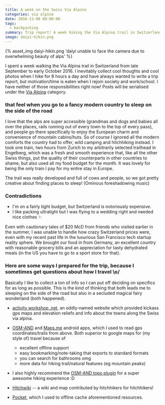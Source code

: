 ```yaml
---
title: A week on the Swiss Via Alpina
categories: via alpina
date: 2016-11-08 00:00:00
tags:
  - backpacking
summary: Trip report! A week hiking the Via Alpina trail in Switzerland
image: daiyi-hikin.png
---
```


{% asset_img daiyi-hikin.png 'daiyi unable to face the camera due to overwhelming beauty of alps' %}

I spent a week walking the Via Alpina trail in Switzerland from late September to early October 2016. I inevitably collect cool thoughts and cool photos when I hike for 8 hours a day and have always wanted to write a trip report, but motivation/time is eaten when I rejoin society and work/school. I have neither of those responsibilities right now! Posts will be serialised under the [Via Alpina](/blog/categories/via-alpina) category.

### that feel when you go to a fancy modern country to sleep on the side of the road

I love that the alps are super accessible (grandmas and dogs and babies all over the places, rails running out of every town to the top of every pass), and people go there specifically to enjoy the European charm and convenience of mountain cabins/huts. So of course I ignored all the modern comforts the country had to offer, wild camping and hitchhiking instead. I took one train, two hours from Zurich to my arbitrarily selected trailhead in Engelberg, which was a fresh and smooth experience that, like all the other Swiss things, put the quality of their counterparts in other countries to shame, but also used all my food budget for the month. It was lovely for being the only train I pay for my entire stay in Europe.

The trail was really developed and full of cows and people, so we got pretty creative about finding places to sleep! (Ominous foreshadowing music)
 <!-- more -->

### Contradictions

* I'm on a fairly tight budget, but Switzerland is notoriously expensive.
* I like packing ultralight but I was flying to a wedding right and needed nice clothes ✨

Even with cautionary tales of $20 McD from friends who visited earlier in the summer, I was unable to handle how crazy Switzerland prices were, even with my recent past life in the luxurious San Francisco tech startup reality sphere. We brought our food in from Germany, an excellent country with reasonable grocery bills and an appreciation for tasty dehydrated meals (in the US you have to go to a sport store for that).

### Here are some ways I prepared for the trip, because I sometimes get questions about how I travel \o/

Basically I like to collect a ton of info so I can put off deciding on specifics for as long as possible. This is the kind of thinking that both leads me to sleeping on the side of the road but also in a secluded magical fairy wonderland (both happened).

* [activity workshop .net](https://activityworkshop.net/hiking/alpinepassroute), an oddly-named website which provided kickass gps maps and elevation reliefs and info about the towns along the Swiss via alpina.

* [OSM-AND](http://osmand.net/) and [Maps.me](http://maps.me/en/) android apps, which I used to read gps coordinates/trails from above. Both superior to google maps for (my style of) travel because of
  - excellent offline support
  - easy bookmarking/note-taking that exports to standard formats
  - you can search for bathrooms omg
  - more data for hiking trail/natural features (eg mountain peaks)  


* I also highly recommend the [OSM-AND topo plugin](http://osmand.net/features?id=contour-lines-plugin) for a super awesome hiking experience :D

* [Hitchwiki](http://hitchwiki.org/) -- a wiki and map contributed by hitchhikers for hitchhikers!

* [Pocket](https://getpocket.com), which I used to offline cache aforementioned resources.
